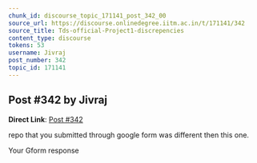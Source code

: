 ```yaml
---
chunk_id: discourse_topic_171141_post_342_00
source_url: https://discourse.onlinedegree.iitm.ac.in/t/171141/342
source_title: Tds-official-Project1-discrepencies
content_type: discourse
tokens: 53
username: Jivraj
post_number: 342
topic_id: 171141
---
```


## Post #342 by Jivraj

**Direct Link**: [Post #342](https://discourse.onlinedegree.iitm.ac.in/t/171141/342)

repo that you submitted through google form was different then this one.

Your Gform response
